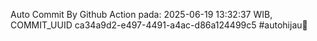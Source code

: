 Auto Commit By Github Action pada: 2025-06-19 13:32:37 WIB, COMMIT_UUID ca34a9d2-e497-4491-a4ac-d86a124499c5 #autohijau🗿
